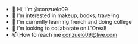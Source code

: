 - 👋 Hi, I’m @conzuelo09
- 👀 I’m interested in makeup, books, traveling
- 🌱 I’m currently learning french and doing college
- 💞️ I’m looking to collaborate on L'Oreal!
- 📫 How to reach me conzuelo09@live.com

<!---
conzuelo09/conzuelo09 is a ✨ special ✨ repository because its `README.md` (this file) appears on your GitHub profile.
You can click the Preview link to take a look at your changes.
--->
